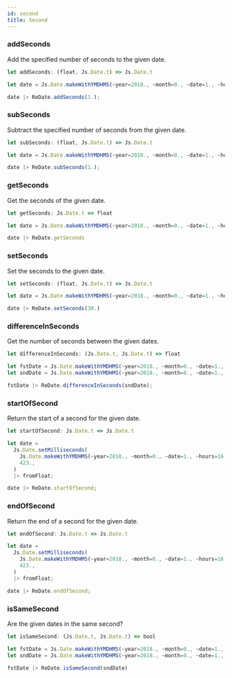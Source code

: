 ```yaml
---
id: second
title: Second
---
```


### addSeconds

Add the specified number of seconds to the given date.

```js
let addSeconds: (float, Js.Date.t) => Js.Date.t
```

```js
let date = Js.Date.makeWithYMDHMS(~year=2018., ~month=0., ~date=1., ~hours=19., ~minutes=30., ~seconds=0., ());

date |> ReDate.addSeconds(1.);
```

### subSeconds

Subtract the specified number of seconds from the given date.

```js
let subSeconds: (float, Js.Date.t) => Js.Date.t
```

```js
let date = Js.Date.makeWithYMDHMS(~year=2018., ~month=0., ~date=1., ~hours=19., ~minutes=30., ~seconds=0., ());

date |> ReDate.subSeconds(1.);
```

### getSeconds

Get the seconds of the given date.

```js
let getSeconds: Js.Date.t => float
```

```js
let date = Js.Date.makeWithYMDHMS(~year=2018., ~month=0., ~date=1., ~hours=19., ~minutes=30., ~seconds=30., ());

date |> ReDate.getSeconds
```

### setSeconds

Set the seconds to the given date.

```js
let setSeconds: (float, Js.Date.t) => Js.Date.t
```

```js
let date = Js.Date.makeWithYMDHMS(~year=2018., ~month=0., ~date=1., ~hours=19., ~minutes=30., ~seconds=0., ());

date |> ReDate.setSeconds(30.)
```

### differenceInSeconds

Get the number of seconds between the given dates.

```js
let differenceInSeconds: (Js.Date.t, Js.Date.t) => float
```

```js
let fstDate = Js.Date.makeWithYMDHMS(~year=2018., ~month=0., ~date=1., ~hours=19., ~minutes=40., ~seconds=15., ());
let sndDate = Js.Date.makeWithYMDHMS(~year=2018., ~month=0., ~date=1., ~hours=19., ~minutes=30., ~seconds=0., ());

fstDate |> ReDate.differenceInSeconds(sndDate);
```

### startOfSecond

Return the start of a second for the given date.

```js
let startOfSecond: Js.Date.t => Js.Date.t
```

```js
let date =
  Js.Date.setMilliseconds(
    Js.Date.makeWithYMDHMS(~year=2018., ~month=0., ~date=1., ~hours=16., ~minutes=50., ~seconds=10., ()),
    423.,
  )
  |> fromFloat;

date |> ReDate.startOfSecond;
```

### endOfSecond

Return the end of a second for the given date.

```js
let endOfSecond: Js.Date.t => Js.Date.t
```

```js
let date =
  Js.Date.setMilliseconds(
    Js.Date.makeWithYMDHMS(~year=2018., ~month=0., ~date=1., ~hours=16., ~minutes=50., ~seconds=10., ()),
    423.,
  )
  |> fromFloat;

date |> ReDate.endOfSecond;
```

### isSameSecond

Are the given dates in the same second?

```js
let isSameSecond: (Js.Date.t, Js.Date.t) => bool
```

```js
let fstDate = Js.Date.makeWithYMDHMS(~year=2018., ~month=0., ~date=1., ~hours=23., ~minutes=59., ~seconds=59., ());
let sndDate = Js.Date.makeWithYMDHMS(~year=2018., ~month=0., ~date=1., ~hours=23., ~minutes=59., ~seconds=58., ());

fstDate |> ReDate.isSameSecond(sndDate)
```
